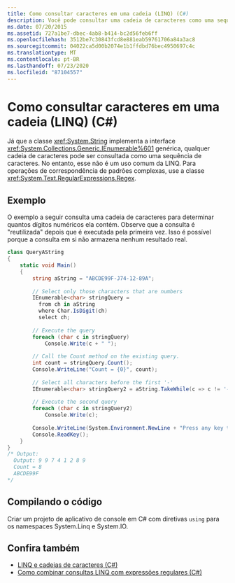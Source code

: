 ```yaml
---
title: Como consultar caracteres em uma cadeia (LINQ) (C#)
description: Você pode consultar uma cadeia de caracteres como uma sequência de personagens no LINQ. Este exemplo de C# consulta uma cadeia de caracteres para determinar o número de dígitos numéricos que ele contém.
ms.date: 07/20/2015
ms.assetid: 727a1be7-dbec-4ab8-b414-bc2d56feb6ff
ms.openlocfilehash: 3512be7c30843fcd8e881eab59761706a84a3ac8
ms.sourcegitcommit: 04022ca5d00b2074e1b1ffdbd76bec4950697c4c
ms.translationtype: MT
ms.contentlocale: pt-BR
ms.lasthandoff: 07/23/2020
ms.locfileid: "87104557"
---
```

# <a name="how-to-query-for-characters-in-a-string-linq-c"></a>Como consultar caracteres em uma cadeia (LINQ) (C#)
Já que a classe <xref:System.String> implementa a interface <xref:System.Collections.Generic.IEnumerable%601> genérica, qualquer cadeia de caracteres pode ser consultada como uma sequência de caracteres. No entanto, esse não é um uso comum da LINQ. Para operações de correspondência de padrões complexas, use a classe <xref:System.Text.RegularExpressions.Regex>.  
  
## <a name="example"></a>Exemplo  
 O exemplo a seguir consulta uma cadeia de caracteres para determinar quantos dígitos numéricos ela contém. Observe que a consulta é "reutilizada" depois que é executada pela primeira vez. Isso é possível porque a consulta em si não armazena nenhum resultado real.  
  
```csharp  
class QueryAString  
{  
    static void Main()  
    {  
        string aString = "ABCDE99F-J74-12-89A";  
  
        // Select only those characters that are numbers  
        IEnumerable<char> stringQuery =  
          from ch in aString  
          where Char.IsDigit(ch)  
          select ch;  
  
        // Execute the query  
        foreach (char c in stringQuery)  
            Console.Write(c + " ");  
  
        // Call the Count method on the existing query.  
        int count = stringQuery.Count();  
        Console.WriteLine("Count = {0}", count);  
  
        // Select all characters before the first '-'  
        IEnumerable<char> stringQuery2 = aString.TakeWhile(c => c != '-');  
  
        // Execute the second query  
        foreach (char c in stringQuery2)  
            Console.Write(c);  
  
        Console.WriteLine(System.Environment.NewLine + "Press any key to exit");  
        Console.ReadKey();  
    }  
}  
/* Output:  
  Output: 9 9 7 4 1 2 8 9  
  Count = 8  
  ABCDE99F  
*/  
```  
  
## <a name="compiling-the-code"></a>Compilando o código  
 Criar um projeto de aplicativo de console em C# com diretivas `using` para os namespaces System.Linq e System.IO.  
  
## <a name="see-also"></a>Confira também

- [LINQ e cadeias de caracteres (C#)](./linq-and-strings.md)
- [Como combinar consultas LINQ com expressões regulares (C#)](./how-to-combine-linq-queries-with-regular-expressions.md)
